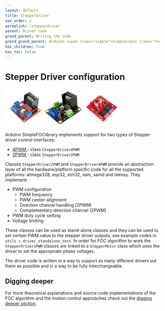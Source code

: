 ```yaml
---
layout: default
title: StepperDriver
nav_order: 2
permalink: /stepperdriver
parent: Driver code
grand_parent: Writing the Code
grand_grand_parent: Arduino <span class="simple">Simple<span class="foc">FOC</span>library</span>
has_children: True
has_toc: False
---
```


# Stepper Driver configuration

<div class="width60">
<img src="extras/Images/l298n.jpg" style="width:25%;display:inline"><img src="extras/Images/sd_m13.jpg" style="width:25%;display:inline"><img src="extras/Images/shield_monster.jpg" style="width:25%;display:inline">
</div>

Arduino <span class="simple">Simple<span class="foc">FOC</span>library</span> implements support for two types of Stepper driver control interfaces:<br>
- [4PWM <i class="fa fa-external-link"></i>](stepper_driver_4pwm) - class `StepperDriver4PWM`
- [2PWM <i class="fa fa-external-link"></i>](stepper_driver_2pwm) - class `StepperDriver2PWM`

Classes `StepperDriver2PWM` and  `StepperDriver4PWM` provide an abstraction layer of all the hardware/platform specific code for all the supported platforms: atmega328, esp32, stm32, sam, samd and teensy. 
They implement:
- PWM configuration
    - PWM frequency
    - PWM center-alignment 
    - Direction channel handling (2PWM)
    - Complementary direction channel  (2PWM)
- PWM duty cycle setting 
- Voltage limiting

These classes can be used as stand-alone classes and they can be used to set certain PWM value to the stepper driver outputs, see example codes in `utils > driver_standalone_test`.
In order for FOC algorithm to work the `StepperDriverxPWM` classes are linked to a `StepperMotor` class which uses the driver to set the appropriate phase voltages.   

The driver code is written in a way to support as many different drivers out there as possible and in a way to be fully interchangeable. 

## Digging deeper
For more theoretical explanations and source code implementations of the FOC algorithm and the motion control approaches check out the [digging deeper section](digging_deeper).
